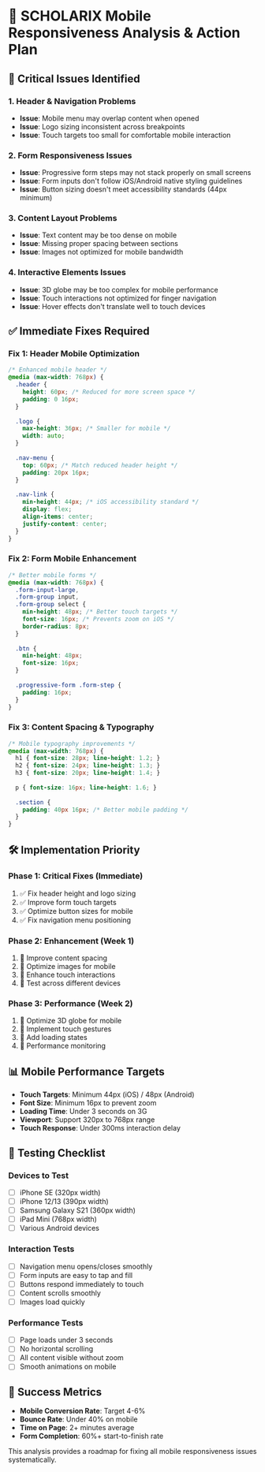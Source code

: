 # 📱 SCHOLARIX Mobile Responsiveness Analysis & Action Plan

## 🚨 **Critical Issues Identified**

### 1. **Header & Navigation Problems**
- **Issue**: Mobile menu may overlap content when opened
- **Issue**: Logo sizing inconsistent across breakpoints
- **Issue**: Touch targets too small for comfortable mobile interaction

### 2. **Form Responsiveness Issues**
- **Issue**: Progressive form steps may not stack properly on small screens
- **Issue**: Form inputs don't follow iOS/Android native styling guidelines
- **Issue**: Button sizing doesn't meet accessibility standards (44px minimum)

### 3. **Content Layout Problems**
- **Issue**: Text content may be too dense on mobile
- **Issue**: Missing proper spacing between sections
- **Issue**: Images not optimized for mobile bandwidth

### 4. **Interactive Elements Issues**
- **Issue**: 3D globe may be too complex for mobile performance
- **Issue**: Touch interactions not optimized for finger navigation
- **Issue**: Hover effects don't translate well to touch devices

## ✅ **Immediate Fixes Required**

### **Fix 1: Header Mobile Optimization**
```css
/* Enhanced mobile header */
@media (max-width: 768px) {
  .header {
    height: 60px; /* Reduced for more screen space */
    padding: 0 16px;
  }
  
  .logo {
    max-height: 36px; /* Smaller for mobile */
    width: auto;
  }
  
  .nav-menu {
    top: 60px; /* Match reduced header height */
    padding: 20px 16px;
  }
  
  .nav-link {
    min-height: 44px; /* iOS accessibility standard */
    display: flex;
    align-items: center;
    justify-content: center;
  }
}
```

### **Fix 2: Form Mobile Enhancement**
```css
/* Better mobile forms */
@media (max-width: 768px) {
  .form-input-large,
  .form-group input,
  .form-group select {
    min-height: 48px; /* Better touch targets */
    font-size: 16px; /* Prevents zoom on iOS */
    border-radius: 8px;
  }
  
  .btn {
    min-height: 48px;
    font-size: 16px;
  }
  
  .progressive-form .form-step {
    padding: 16px;
  }
}
```

### **Fix 3: Content Spacing & Typography**
```css
/* Mobile typography improvements */
@media (max-width: 768px) {
  h1 { font-size: 28px; line-height: 1.2; }
  h2 { font-size: 24px; line-height: 1.3; }
  h3 { font-size: 20px; line-height: 1.4; }
  
  p { font-size: 16px; line-height: 1.6; }
  
  .section {
    padding: 40px 16px; /* Better mobile padding */
  }
}
```

## 🛠️ **Implementation Priority**

### **Phase 1: Critical Fixes (Immediate)**
1. ✅ Fix header height and logo sizing
2. ✅ Improve form touch targets
3. ✅ Optimize button sizes for mobile
4. ✅ Fix navigation menu positioning

### **Phase 2: Enhancement (Week 1)**
1. 🔄 Improve content spacing
2. 🔄 Optimize images for mobile
3. 🔄 Enhance touch interactions
4. 🔄 Test across different devices

### **Phase 3: Performance (Week 2)**
1. 📱 Optimize 3D globe for mobile
2. 📱 Implement touch gestures
3. 📱 Add loading states
4. 📱 Performance monitoring

## 📊 **Mobile Performance Targets**

- **Touch Targets**: Minimum 44px (iOS) / 48px (Android)
- **Font Size**: Minimum 16px to prevent zoom
- **Loading Time**: Under 3 seconds on 3G
- **Viewport**: Support 320px to 768px range
- **Touch Response**: Under 300ms interaction delay

## 🔧 **Testing Checklist**

### **Devices to Test**
- [ ] iPhone SE (320px width)
- [ ] iPhone 12/13 (390px width)
- [ ] Samsung Galaxy S21 (360px width)
- [ ] iPad Mini (768px width)
- [ ] Various Android devices

### **Interaction Tests**
- [ ] Navigation menu opens/closes smoothly
- [ ] Form inputs are easy to tap and fill
- [ ] Buttons respond immediately to touch
- [ ] Content scrolls smoothly
- [ ] Images load quickly

### **Performance Tests**
- [ ] Page loads under 3 seconds
- [ ] No horizontal scrolling
- [ ] All content visible without zoom
- [ ] Smooth animations on mobile

## 🎯 **Success Metrics**

- **Mobile Conversion Rate**: Target 4-6%
- **Bounce Rate**: Under 40% on mobile
- **Time on Page**: 2+ minutes average
- **Form Completion**: 60%+ start-to-finish rate

This analysis provides a roadmap for fixing all mobile responsiveness issues systematically.